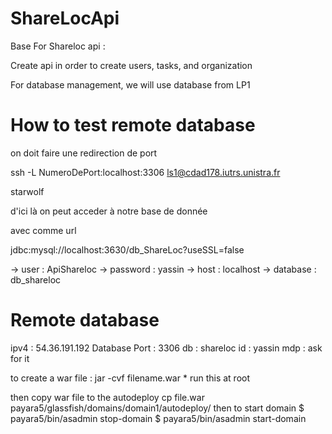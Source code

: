 # ShareLocApi

Base For Shareloc api : 

Create api in order to create users, tasks, and organization


For database management, we will use database from LP1



# How to test remote database 

on doit faire une redirection de port 

ssh -L NumeroDePort:localhost:3306 ls1@cdad178.iutrs.unistra.fr

starwolf

d'ici là on peut acceder à notre base de donnée 

avec comme url 

jdbc:mysql://localhost:3630/db_ShareLoc?useSSL=false

-> user : ApiShareloc
-> password : yassin
-> host : localhost 
-> database : db_shareloc

# Remote database

ipv4 : 54.36.191.192 
Database Port : 3306
db : shareloc 
id : yassin
mdp : ask for it

to create a war file : 
jar -cvf filename.war * 
run this at root

then copy war file to the autodeploy
cp file.war payara5/glassfish/domains/domain1/autodeploy/
then to start domain 
$ payara5/bin/asadmin stop-domain
$ payara5/bin/asadmin start-domain









